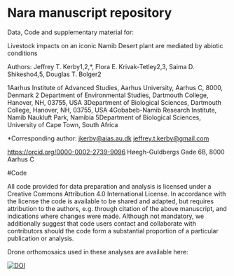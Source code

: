 # Nara manuscript repository

Data, Code and supplementary material for:

Livestock impacts on an iconic Namib Desert plant are mediated by abiotic conditions

Authors: Jeffrey T. Kerby1,2,*, Flora E. Krivak-Tetley2,3, Saima D. Shikesho4,5, Douglas T. Bolger2

1Aarhus Institute of Advanced Studies, Aarhus University, Aarhus C, 8000, Denmark
2 Department of Environmental Studies, Dartmouth College, Hanover, NH, 03755, USA
3Department of Biological Sciences, Dartmouth College, Hanover, NH, 03755, USA
4Gobabeb-Namib Research Institute, Namib Naukluft Park, Namibia 
5Department of Biological Sciences, University of Cape Town, South Africa

*Corresponding author:
jkerby@aias.au.dk
jeffrey.t.kerby@gmail.com

https://orcid.org/0000-0002-2739-9096
Høegh-Guldbergs Gade 6B, 8000 Aarhus C


#Code

All code provided for data preparation and analysis is licensed under a Creative Commons Attribution 4.0 International License. In accordance with the license the code is available to be shared and adapted, but requires attribution to the authors, e.g. through citation of the above manuscript, and indications where changes were made. Although not mandatory, we additionally suggest that code users contact and collaborate with contributors should the code form a substantial proportion of a particular publication or analysis.

Drone orthomosaics used in these analyses are available here: 

[![DOI](https://zenodo.org/badge/DOI/10.5281/zenodo.6462895.svg)](https://doi.org/10.5281/zenodo.6462895)

